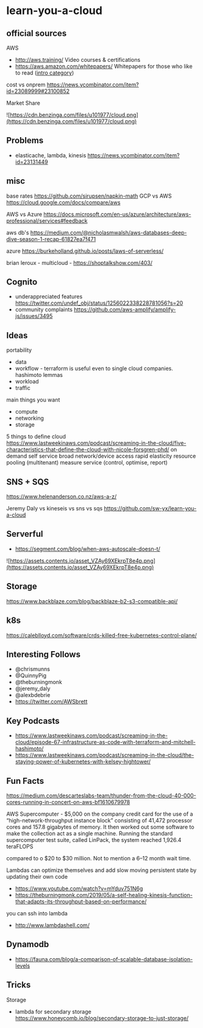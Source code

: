 # learn-you-a-cloud

## official sources

AWS

- http://aws.training/ Video courses & certifications
- https://aws.amazon.com/whitepapers/ Whitepapers for those who like to read ([intro category](https://aws.amazon.com/whitepapers/?whitepapers-main.sort-by=item.additionalFields.sortDate&whitepapers-main.sort-order=desc&awsf.whitepapers-content-category=content-category%23intro))

cost vs onprem https://news.ycombinator.com/item?id=23089999#23100852


Market Share

![https://cdn.benzinga.com/files/u101977/cloud.png](https://cdn.benzinga.com/files/u101977/cloud.png)
 
## Problems

- elasticache, lambda, kinesis https://news.ycombinator.com/item?id=23131449
 
## misc

base rates https://github.com/sirupsen/napkin-math
GCP vs AWS https://cloud.google.com/docs/compare/aws

AWS vs Azure https://docs.microsoft.com/en-us/azure/architecture/aws-professional/services#feedback


aws db's https://medium.com/@nicholasmwalsh/aws-databases-deep-dive-season-1-recap-61827ea7f471

azure https://burkeholland.github.io/posts/laws-of-serverless/


brian leroux - multicloud - https://shoptalkshow.com/403/

## Cognito

- underappreciated features https://twitter.com/undef_obj/status/1256022338228781056?s=20
- community complaints https://github.com/aws-amplify/amplify-js/issues/3495

## Ideas

portability

- data
- workflow - terraform is useful even to single cloud companies. hashimoto lemmas
- workload
- traffic 

main things you want

- compute
- networking
- storage

5 things to define cloud 
 https://www.lastweekinaws.com/podcast/screaming-in-the-cloud/five-characteristics-that-define-the-cloud-with-nicole-forsgren-phd/
on demand self service
broad network/device access
rapid elasticity
resource pooling (multitenant) 
measure service (control, optimise, report) 

## SNS + SQS

https://www.helenanderson.co.nz/aws-a-z/


Jeremy Daly vs kineseis vs sns vs sqs https://github.com/sw-yx/learn-you-a-cloud

## Serverful

- https://segment.com/blog/when-aws-autoscale-doesn-t/

![https://assets.contents.io/asset_VZAy69XEkrpT8e4p.png](https://assets.contents.io/asset_VZAy69XEkrpT8e4p.png)

## Storage

https://www.backblaze.com/blog/backblaze-b2-s3-compatible-api/

## k8s

https://caleblloyd.com/software/crds-killed-free-kubernetes-control-plane/

## Interesting Follows

- @chrismunns
- @QuinnyPig
- @theburningmonk
- @jeremy_daly
- @alexbdebrie
- https://twitter.com/AWSbrett

## Key Podcasts

- https://www.lastweekinaws.com/podcast/screaming-in-the-cloud/episode-67-infrastructure-as-code-with-terraform-and-mitchell-hashimoto/
- https://www.lastweekinaws.com/podcast/screaming-in-the-cloud/the-staying-power-of-kubernetes-with-kelsey-hightower/


## Fun Facts

https://medium.com/descarteslabs-team/thunder-from-the-cloud-40-000-cores-running-in-concert-on-aws-bf1610679978

AWS Supercomputer - $5,000 on the company credit card for the use of a “high-network-throughput instance block” consisting of 41,472 processor cores and 157.8 gigabytes of memory. It then worked out some software to make the collection act as a single machine. Running the standard supercomputer test suite, called LinPack, the system reached 1,926.4 teraFLOPS

compared to o $20 to $30 million. Not to mention a 6–12 month wait time.

Lambdas can optimize themselves and add slow moving persistent state by updating their own code
- https://www.youtube.com/watch?v=mYduv751N6g
- https://theburningmonk.com/2019/05/a-self-healing-kinesis-function-that-adapts-its-throughput-based-on-performance/

you can ssh into lambda
- http://www.lambdashell.com/

## Dynamodb

- https://fauna.com/blog/a-comparison-of-scalable-database-isolation-levels

## Tricks

Storage

- lambda for secondary storage https://www.honeycomb.io/blog/secondary-storage-to-just-storage/
